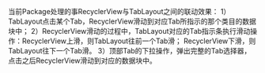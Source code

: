 当前Package处理的事RecyclerView与TabLayout之间的联动效果：
   1）TabLayout点击某个Tab，RecyclerView滑动到对应Tab所指示的那个类目的数据块中；
   2）RecyclerView滑动的过程中，TabLayout对应的Tab指示条执行滑动操作：RecyclerView上滑，则TabLayout往前一个Tab滑；
      RecyclerView下滑，则TabLayout往下一个Tab滑。
   3）顶部Tab的下拉操作，弹出完整的Tab选择器，点击之后RecyclerView滑动到对应的数据块中。